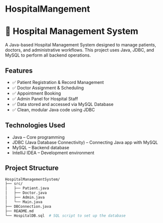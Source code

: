 # HospitalMangement
# 🏥 Hospital Management System

A Java-based Hospital Management System designed to manage patients, doctors, and administrative workflows. This project uses Java, JDBC, and MySQL to perform all backend operations.
## Features

- ✅ Patient Registration & Record Management
- ✅ Doctor Assignment & Scheduling
- ✅ Appointment Booking
- ✅ Admin Panel for Hospital Staff
- ✅ Data stored and accessed via MySQL Database
- ✅ Clean, modular Java code using JDBC

## Technologies Used

- Java – Core programming
- JDBC (Java Database Connectivity) – Connecting Java app with MySQL
- MySQL – Backend database
- IntelliJ IDEA – Development environment

## Project Structure

```bash
HospitalManagementSystem/
├── src/
│   ├── Patient.java
│   ├── Doctor.java
│   ├── Admin.java
│   └── Main.java
├── DBConnection.java
├── README.md
└── HospitalDB.sql  # SQL script to set up the database
